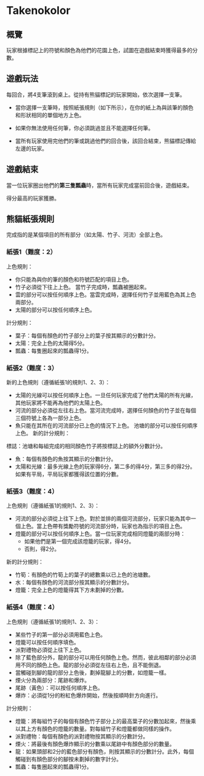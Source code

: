 # Takenokolor

## 概覽
玩家根據標記上的符號和顏色為他們的花園上色，試圖在遊戲結束時獲得最多的分數。

## 遊戲玩法
每回合，將4支筆滾到桌上。從持有熊貓標記的玩家開始，依次選擇一支筆。

- 當你選擇一支筆時，按照紙張規則（如下所示），在你的紙上為與該筆的顏色和形狀相同的單個地方上色。

- 如果你無法使用任何筆，你必須跳過並且不能選擇任何筆。

- 當所有玩家使用完他們的筆或跳過他們的回合後，該回合結束，熊貓標記傳給左邊的玩家。

## 遊戲結束
當一位玩家圈出他們的**第三隻瓢蟲**時，當所有玩家完成當前回合後，遊戲結束。

得分最高的玩家獲勝。

## 熊貓紙張規則
完成指的是某個項目的所有部分（如太陽、竹子、河流）全部上色。

### 紙張1（難度：2）

上色規則：

- 你只能為與你的筆的顏色和符號匹配的項目上色。
- 竹子必須從下往上上色。
當竹子完成時，瓢蟲被圈起來。
- 雲的部分可以按任何順序上色。當雲完成時，選擇任何竹子並用藍色為其上色兩部分。
- 太陽的部分可以按任何順序上色。

計分規則：
- 葉子：每個有顏色的竹子部分上的葉子按其顯示的分數計分。
- 太陽：完全上色的太陽得5分。
- 瓢蟲：每隻圈起來的瓢蟲得1分。

### 紙張2（難度：3）

新的上色規則（遵循紙張1的規則1、2、3）：
- 太陽的光線可以按任何順序上色。一旦任何玩家完成了他們太陽的所有光線，其他玩家將不能再為他們的太陽上色。
- 河流的部分必須從左往右上色。當河流完成時，選擇任何顏色的竹子並在每個三個符號上各為一部分上色。
- 魚只能在其所在的河流部分已上色的情況下上色。
池塘的部分可以按任何順序上色。
新的計分規則：

標誌：池塘和每組完成的相同顏色竹子將按標誌上的額外分數計分。
- 魚：每個有顏色的魚按其顯示的分數計分。
- 太陽和光線：最多光線上色的玩家得6分，第二多的得4分，第三多的得2分。如果有平局，平局玩家都獲得該位置的分數。
### 紙張3（難度：4）

上色規則（遵循紙張1的規則1、2、3）：

- 河流的部分必須從上往下上色。對於並排的兩個河流部分，玩家只能為其中一個上色。當上色帶有獎勵符號的河流部分時，玩家也為指示的項目上色。
- 燈籠的部分可以按任何順序上色。當一位玩家完成相同燈籠的兩部分時：
    - 如果他們是第一個完成該燈籠的玩家，得4分。
    - 否則，得2分。

新的計分規則：
- 竹筍：有顏色的竹筍上的葉子的總數乘以已上色的池塘數。
- 水：每個有顏色的河流部分按其顯示的分數計分。
- 燈籠：完全上色的燈籠得其下方未劃掉的分數。

### 紙張4（難度：4）

上色規則（遵循紙張1的規則1、2、3）：
- 某些竹子的第一部分必須用藍色上色。
- 燈籠可以按任何順序填色。
- 派對禮物必須從上往下上色。
- 除了藍色部分外，龍的部分可以用任何顏色上色。然而，彼此相鄰的部分必須用不同的顏色上色。龍的部分必須從左往右上色，且不能倒退。
- 當觸碰到腳的龍的部分上色後，劃掉龍腳上的分數，如燈籠一樣。
- 煙火分為兩部分：尾跡和爆炸。
- 尾跡（黃色）：可以按任何順序上色。
- 爆炸：必須從1分的粉紅色爆炸開始，然後按順時針方向進行。

計分規則：
- 燈籠：將每組竹子的每個有顏色竹子部分上的最高葉子的分數加起來，然後乘以其上方有顏色的燈籠的數量。對每組竹子和燈籠都做同樣的操作。
- 派對禮物：每個有顏色的派對禮物按其顯示的分數計分。
- 煙火：將最後有顏色爆炸顯示的分數乘以尾跡中有顏色部分的數量。
- 龍：如果頭部和2分的藍色部分有顏色，則按其顯示的分數計分。此外，每個觸碰到有顏色部分的腳按未劃掉的數字計分。
- 瓢蟲：每隻圈起來的瓢蟲得1分。